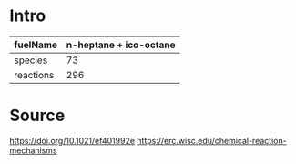 # Intro
| fuelName      | n-heptane + ico-octane |
| --------------------          | ------------------------------------------------- |
| species       | 73       |
| reactions     | 296       |


# Source

https://doi.org/10.1021/ef401992e
https://erc.wisc.edu/chemical-reaction-mechanisms